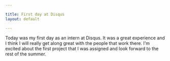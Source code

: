 ```yaml
---

title: First day at Disqus
layout: default

---
```


Today was my first day as an intern at Disqus. It was a great experience and I think I will really get along great with the people that work there. I'm excited about the first project that I was assigned and look forward to the rest of the summer.
